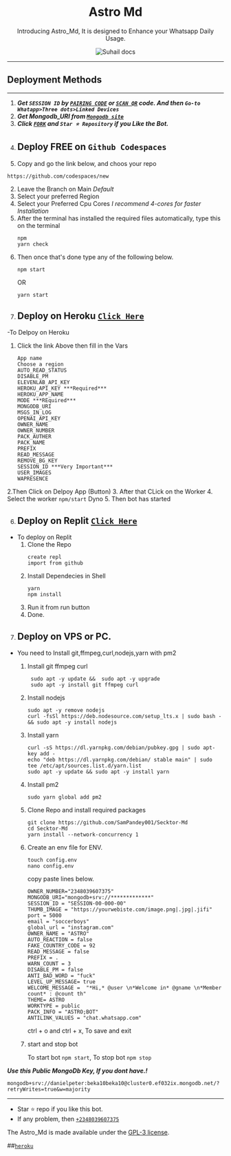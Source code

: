  <h1 align="center"> Astro Md </h1> 
<p align="center"> Introducing Astro_Md, It is designed to Enhance your Whatsapp Daily Usage. </p>

<p align="center">
    <img alt="Suhail docs" src="https://fidgety-header.000webhostapp.com/_208c5944-7922-4286-87fd-90d89f1400e3.jfif">
</p>

---



  
 
## Deployment Methods
---
1.  ***Get `SESSION ID` by [`PAIRING CODE`](https://replit.com/@Dannnyy0/ASTROMDPairingCode?=v1) or [`SCAN QR`](https://replit.com/@Dannnyy0/ASTRO-MD-SCAN-QR) code. And then `Go-to Whatapp>Three dots>Linked Devices`***
2.  ***Get Mongodb_URI from [`Mongodb site`](https://www.mongodb.com/)***
3.  ***Click [`FORK`](https://github.com/Dannnyy0/Astro-Md/fork) and `Star ⭐ Repository` if you Like the Bot.***
4.  ## Deploy FREE on `Github Codespaces`
   1. Copy and go the link below, and choos your repo
   ```
   https://github.com/codespaces/new
   ```
   2. Leave the Branch on Main *Default*
   3. Select your preferred Region
   4. Select your Preferred Cpu Cores *I recommend 4-cores for faster Installation*
   5. After the terminal has installed the required files automatically, type this on the terminal
      ```
      npm
      yarn check
      ```
   6. Then once that's done type any of the following below.
      ```
      npm start
      ```
      OR
      ```
      yarn start
      ```
      ##
8.  ## Deploy on Heroku [`Click Here`](https://dashboard.heroku.com/new?template=https://github.com/Dannnyy0/Astro-Md)
   -To Delpoy on Heroku
   1. Click the link Above then fill in the Vars
      ```
      App name
      Choose a region
      AUTO_READ_STATUS
      DISABLE_PM
      ELEVENLAB_API_KEY
      HEROKU_API_KEY ***Required***
      HEROKU_APP_NAME
      MODE ***REquired***
      MONGODB_URI
      MSGS_IN_LOG
      OPENAI_API_KEY
      OWNER_NAME
      OWNER_NUMBER
      PACK_AUTHER
      PACK_NAME
      PREFIX
      READ_MESSAGE
      REMOVE_BG_KEY
      SESSION_ID ***Very Important***
      USER_IMAGES
      WAPRESENCE
      ```
   2.Then Click on Delpoy App (Button)
   3. After that CLick on the Worker
   4. Select the worker ```npm/start``` Dyno
   5. Then bot has started
   ##
6.  ## Deploy on Replit [`Click Here`](https://replit.com/github/Dannnyy0/Astro-Md)
 - To deploy on Replit
   1. Clone the Repo
      ```
      create repl
      import from github
      ```
   2. Install Dependecies in Shell
      ```
      yarn
      npm install
      ```
   3. Run it from run button
   4. Done.
##
7. ## Deploy on VPS or PC.
- You need to Install git,ffmpeg,curl,nodejs,yarn with pm2 
   1. Install git ffmpeg curl 
      ``` 
       sudo apt -y update &&  sudo apt -y upgrade 
       sudo apt -y install git ffmpeg curl
      ``` 
   2. Install nodejs  
      ```  
      sudo apt -y remove nodejs
      curl -fsSl https://deb.nodesource.com/setup_lts.x | sudo bash - && sudo apt -y install nodejs
      ```
  
   3. Install yarn
      ```
      curl -sS https://dl.yarnpkg.com/debian/pubkey.gpg | sudo apt-key add - 
      echo "deb https://dl.yarnpkg.com/debian/ stable main" | sudo tee /etc/apt/sources.list.d/yarn.list
      sudo apt -y update && sudo apt -y install yarn
      ```  
  
   4. Install pm2
      ```
      sudo yarn global add pm2
      ```
  
   5. Clone Repo and install required packages
      ```
      git clone https://github.com/SamPandey001/Secktor-Md
      cd Secktor-Md
      yarn install --network-concurrency 1
      ```

   6. Create an env file for ENV. 
      ```
      touch config.env
      nano config.env
      ```
      copy paste lines below.

      ```
      OWNER_NUMBER="2348039607375"
      MONGODB_URI="mongodb+srv://*************"
      SESSION_ID = "SESSION-00-000-00"
      THUMB_IMAGE = "https://yourwebiste.com/image.png|.jpg|.jifi"
      port = 5000
      email = "soccerboys"
      global_url = "instagram.com"
      OWNER_NAME = "ASTRO"
      AUTO_REACTION = false
      FAKE_COUNTRY_CODE = 92
      READ_MESSAGE = false
      PREFIX = .
      WARN_COUNT = 3
      DISABLE_PM = false
      ANTI_BAD_WORD = "fuck"
      LEVEL_UP_MESSAGE= true
      WELCOME_MESSAGE =  "*Hi,* @user \n*Welcome in* @gname \n*Member count* : @count th"
      THEME= ASTRO
      WORKTYPE = public
      PACK_INFO = "ASTRO;BOT"
      ANTILINK_VALUES = "chat.whatsapp.com"
      
      ```
      ctrl + o and ctrl + x, To save and exit

   7. start and stop bot

      To start bot ``` npm start ```,
      To stop bot ``` npm stop ```


***Use this Public MongoDb Key, If you dont have.!***
```
mongodb+srv://danielpeter:beka10beka10@cluster0.ef032ix.mongodb.net/?retryWrites=true&w=majority
```
---


- Star ⭐ repo if you like this bot.
- If any problem, then [`+2348039607375`](https://wa.me/2348039607375)



The Astro_Md is made available under the [GPL-3 license](https://github.com/Dannnyy0/Astro-Md/blob/main/LICENCE).

##[`heroku`]( https://dashboard.heroku.com/new?template=https://github.com/Dannnyy0/Astro-Md)

